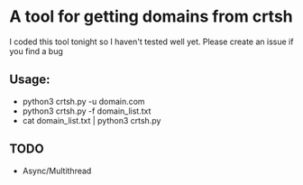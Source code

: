 # A tool for getting domains from crtsh
I coded this tool tonight so I haven't tested well yet. Please create an issue if you find a bug

## Usage:
* python3 crtsh.py -u domain.com
* python3 crtsh.py -f domain_list.txt
* cat domain_list.txt | python3 crtsh.py

## TODO
* Async/Multithread
